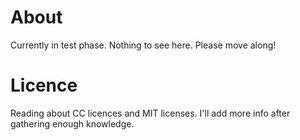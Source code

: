 # About

Currently in test phase. Nothing to see here. Please move along!

# Licence

Reading about CC licences and MIT licenses. I'll add more info after gathering enough knowledge.
